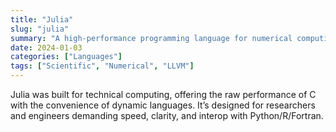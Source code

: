 ```yaml
---
title: "Julia"
slug: "julia"
summary: "A high-performance programming language for numerical computing, combining speed and expressiveness."
date: 2024-01-03
categories: ["Languages"]
tags: ["Scientific", "Numerical", "LLVM"]
---
```

Julia was built for technical computing, offering the raw performance of C with the convenience of dynamic languages. It’s designed for researchers and engineers demanding speed, clarity, and interop with Python/R/Fortran.

